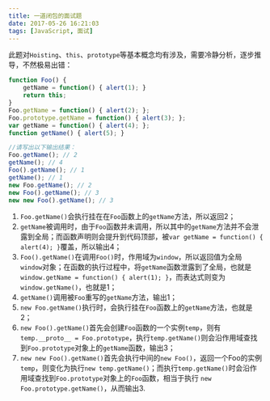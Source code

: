 ```yaml
---
title: 一道闭包的面试题
date: 2017-05-26 16:21:03
tags: [JavaScript, 面试]
---
```

此题对`Hoisting`、`this`、`prototype`等基本概念均有涉及，需要冷静分析，逐步推导，不然极易出错：

```javascript
function Foo() {
	getName = function() { alert(1); }
    return this;
}
Foo.getName = function() { alert(2); };
Foo.prototype.getName = function() { alert(3); };
var getName = function() { alert(4); };
function getName() { alert(5); }

//请写出以下输出结果：
Foo.getName(); // 2
getName(); // 4
Foo().getName(); // 1
getName(); // 1
new Foo.getName(); // 2
new Foo().getName(); // 3
new new Foo().getName(); // 3
```

1. `Foo.getName()`会执行挂在在`Foo`函数上的`getName`方法，所以返回2；
2. `getName`被调用时，由于`Foo`函数并未调用，所以其中的`getName`方法并不会泄露到全局；而函数声明则会提升到代码顶部，被`var getName = function() { alert(4); }`覆盖，所以输出4；
3. `Foo().getName()`在调用`Foo()`时，作用域为`window`，所以返回值为全局`window`对象；在函数的执行过程中，将`getName`函数泄露到了全局，也就是`window.getName = function() { alert(1); }`，而表达式则变为`window.getName()`，也就是1；
4. `getName()`调用被`Foo`重写的`getName`方法，输出1；
5. `new Foo.getName()`执行时，会执行挂在`Foo`函数上的`getName`方法，也就是2；
6. `new Foo().getName()`首先会创建`Foo`函数的一个实例`temp`，则有`temp.__proto__ = Foo.prototype`，执行`temp.getName()`则会沿作用域查找到`Foo.prototype`对象上的`getName`函数，输出3；
7. `new new Foo().getName()`首先会执行中间的`new Foo()`，返回一个Foo的实例`temp`，则变化为执行`new temp.getName()`；而执行`temp.getName()`时会沿作用域查找到`Foo.prototype`对象上的`Foo`函数，相当于执行 `new Foo.prototype.getName()`，从而输出3.
